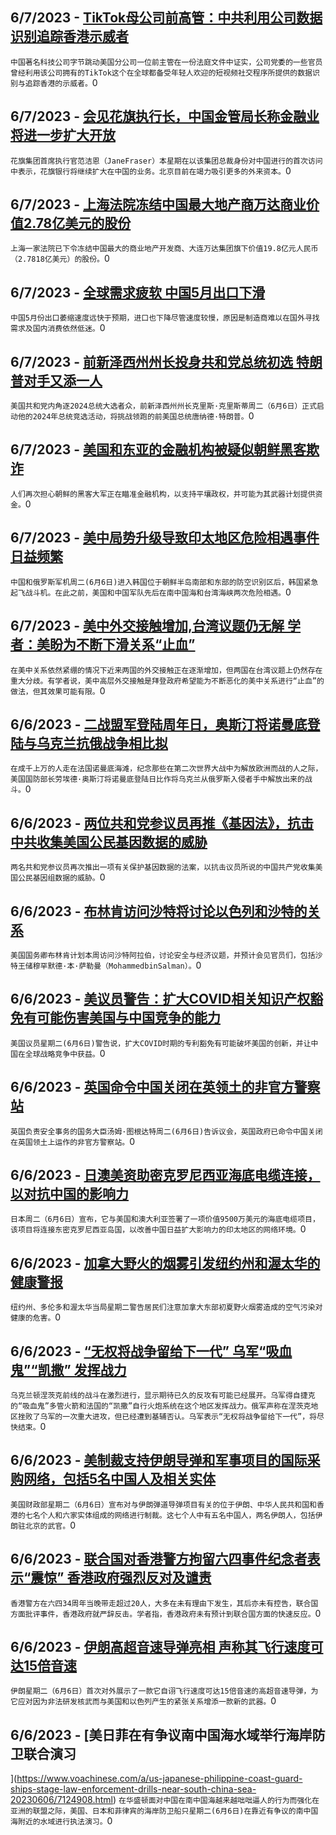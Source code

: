 
  ## 6/7/2023 - [TikTok母公司前高管：中共利用公司数据识别追踪香港示威者](https://www.voachinese.com/a/former-bytedance-executive-says-chinese-communist-party-tracked-hong-kong-protesters-via-data-20230607/7126422.html)
 ```中国著名科技公司字节跳动美国分公司一位前主管在一份法庭文件中证实，公司党委的一些官员曾经利用该公司拥有的TikTok这个在全球都备受年轻人欢迎的短视频社交程序所提供的数据识别与追踪香港的示威者。```0
  ## 6/7/2023 - [会见花旗执行长，中国金管局长称金融业将进一步扩大开放](https://www.voachinese.com/a/china-to-further-open-financial-sector-20230607/7126392.html)
 ```花旗集团首席执行官范洁恩（JaneFraser）本星期在以该集团总裁身份对中国进行的首次访问中表示，花旗银行将继续扩大在中国的业务。北京目前在竭力吸引更多的外来资本。```0
  ## 6/7/2023 - [上海法院冻结中国最大地产商万达商业价值2.78亿美元的股份](https://www.voachinese.com/a/shanghai-court-freezes-278-mln-worth-of-shares-in-wanda-commercial-20230607/7126335.html)
 ```上海一家法院已下令冻结中国最大的商业地产开发商、大连万达集团旗下价值19.8亿元人民币（2.7818亿美元）的股份。```0
  ## 6/7/2023 - [全球需求疲软 中国5月出口下滑](https://www.voachinese.com/a/china-s-exports-tumble-in-may-as-global-demand-falters-20230607/7126299.html)
 ```中国5月份出口萎缩速度远快于预期，进口也下降尽管速度较慢，原因是制造商难以在国外寻找需求及国内消费依然低迷。```0
  ## 6/7/2023 - [前新泽西州州长投身共和党总统初选 特朗普对手又添一人](https://www.voachinese.com/a/chris-christie-launched-2024-presidential-campaign-20230607/7126281.html)
 ```美国共和党内角逐2024总统大选者众，前新泽西州州长克里斯·克里斯蒂周二（6月6日）正式启动他的2024年总统竞选活动，将挑战领跑的前美国总统唐纳德·特朗普。```0
  ## 6/7/2023 - [美国和东亚的金融机构被疑似朝鲜黑客欺诈](https://www.voachinese.com/a/financial-institutions-in-us-east-asia-spoofed-by-suspected-north-korean-hackers-/7126193.html)
 ```人们再次担心朝鲜的黑客大军正在瞄准金融机构，以支持平壤政权，并可能为其武器计划提供资金。```0
  ## 6/7/2023 - [美中局势升级导致印太地区危险相遇事件日益频繁](https://www.voachinese.com/a/more-muscular-us-china-presence-leads-to-increasingly-close-encounters-in-indo-pacific-20230606/7126181.html)
 ```中国和俄罗斯军机周二(6月6日)进入韩国位于朝鲜半岛南部和东部的防空识别区后，韩国紧急起飞战斗机。在此之前，美国和中国军队先后在南中国海和台湾海峡两次危险相遇。```0
  ## 6/7/2023 - [美中外交接触增加,台湾议题仍无解 学者：美盼为不断下滑关系“止血”](https://www.voachinese.com/a/experts-said-us-china-diplomatic-engagement-aimed-to-stop-the-bleeding-of-spiraling-relationship-20230606/7125823.html)
 ```在美中关系依然紧绷的情况下近来两国的外交接触正在逐渐增加，但两国在台湾议题上仍然存在重大分歧。有学者说，美中高层外交接触是拜登政府希望能为不断恶化的美中关系进行“止血”的做法，但其效果可能有限。```0
  ## 6/6/2023 - [二战盟军登陆周年日，奥斯汀将诺曼底登陆与乌克兰抗俄战争相比拟](https://www.voachinese.com/a/austin-draws-parallels-between-d-day-war-in-ukraine-on-wwii-allied-invasion-anniversary-20230606/7125779.html)
 ```在成千上万的人走在法国诺曼底海滩，纪念那些在第二次世界大战中为解放欧洲而战的人之际，美国国防部长劳埃德·奥斯汀将诺曼底登陆日比作将乌克兰从俄罗斯入侵者手中解放出来的战斗。```0
  ## 6/6/2023 - [两位共和党参议员再推《基因法》，抗击中共收集美国公民基因数据的威胁](https://www.voachinese.com/a/rubio-cornyn-reintroduce-the-gene-act-countering-ccp-threat-to-collect-genomic-data-20230606/7125760.html)
 ```两名共和党参议员再次推出一项有关保护基因数据的法案，以抗击议员所说的中国共产党收集美国公民基因组数据的威胁。```0
  ## 6/6/2023 - [布林肯访问沙特将讨论以色列和沙特的关系](https://www.voachinese.com/a/blinken-to-visit-saudi-arabia-20230606/7125704.html)
 ```美国国务卿布林肯计划本周访问沙特阿拉伯，讨论安全与经济议题，并预计会见官员们，包括沙特王储穆罕默德·本·萨勒曼（MohammedbinSalman）。```0
  ## 6/6/2023 - [美议员警告：扩大COVID相关知识产权豁免有可能伤害美国与中国竞争的能力](https://www.voachinese.com/a/us-lawmakers-warn-covid-trips-waiver-could-harm-competitiveness-with-china-20230606/7125664.html)
 ```美国议员星期二(6月6日)警告说，扩大COVID时期的专利豁免有可能破坏美国的创新，并让中国在全球战略竞争中获益。```0
  ## 6/6/2023 - [英国命令中国关闭在英领土的非官方警察站](https://www.voachinese.com/a/uk-orders-china-to-shut-unofficial-police-stations-on-british-soil-20230606/7125571.html)
 ```英国负责安全事务的国务大臣汤姆·图根达特周二(6月6日)告诉议会，英国政府已命令中国关闭在英国领土上运作的非官方警察站。```0
  ## 6/6/2023 - [日澳美资助密克罗尼西亚海底电缆连接，以对抗中国的影响力](https://www.voachinese.com/a/japan-australia-us-to-fund-undersea-cable-connection-in-micronesia-to-counter-china-s-influence-20230606/7125627.html)
 ```日本周二（6月6日）宣布，它与美国和澳大利亚签署了一项价值9500万美元的海底电缆项目，该项目将连接东密克罗尼西亚岛国，以改善中国日益扩大影响力的印太地区的网络环境。```0
  ## 6/6/2023 - [加拿大野火的烟雾引发纽约州和渥太华的健康警报](https://www.voachinese.com/a/canada-wildfire-smoke-triggers-alarms-20230606/7125591.html)
 ```纽约州、多伦多和渥太华当局星期二警告居民们注意加拿大东部初夏野火烟雾造成的空气污染对健康的危害。```0
  ## 6/6/2023 - [“无权将战争留给下一代”  乌军“吸血鬼”“凯撒” 发挥战力](https://www.voachinese.com/a/ukrainian-soldiers-fire-foreign-supplied-artillery-systems-near-eastern-front-line-20230607/7125623.html)
 ```乌克兰顿涅茨克前线的战斗在激烈进行，显示期待已久的反攻有可能已经展开。乌军得自捷克的“吸血鬼”多管火箭和法国的“凯撒”自行火炮系统在这个地区发挥战力。俄军声称在涅茨克地区挫败了乌军的一次重大进攻，但已经遭到基辅否认。乌军表示“无权将战争留给下一代”，将尽快结束。```0
  ## 6/6/2023 - [美制裁支持伊朗导弹和军事项目的国际采购网络，包括5名中国人及相关实体](https://www.voachinese.com/a/us-china-iran-missile-program-20230606/7125590.html)
 ```美国财政部星期二（6月6日）宣布对与伊朗弹道导弹项目有关的位于伊朗、中华人民共和国和香港的七名个人和六家实体组成的网络进行制裁。这七个人中有五名中国人，两名伊朗人，包括伊朗驻北京的武官。```0
  ## 6/6/2023 - [联合国对香港警方拘留六四事件纪念者表示“震惊” 香港政府强烈反对及谴责](https://www.voachinese.com/a/hong-kong-government-condemns-un-for-criticism-over-detentions-on-june-4-20230606/7125203.html)
 ```香港警方在六四34周年当晚带走超过20人，大多在未有理由下发生，其后亦未有控告，联合国方面批评事件，香港政府就严辞反击。学者指，香港政府未有预计到联合国方面的快速反应。```0
  ## 6/6/2023 - [伊朗高超音速导弹亮相 声称其飞行速度可达15倍音速](https://www.voachinese.com/a/iran-unveils-what-it-calls-a-hypersonic-missile-able-to-beat-air-defenses-060623/7125273.html)
 ```伊朗星期二（6月6日）首次对外展示了一款它自诩飞行速度可达15倍音速的高超音速导弹，为它应对因为非法研发核武而与美国和以色列产生的紧张关系增添一款新的武器。```0
  ## 6/6/2023 - [美日菲在有争议南中国海水域举行海岸防卫联合演习

](https://www.voachinese.com/a/us-japanese-philippine-coast-guard-ships-stage-law-enforcement-drills-near-south-china-sea-20230606/7124908.html)
 ```在华盛顿面对中国在南中国海越来越咄咄逼人的行为而强化在亚洲的联盟之际，美国、日本和菲律宾的海岸防卫船只星期二(6月6日)在靠近有争议的南中国海附近的水域进行执法演习。```0